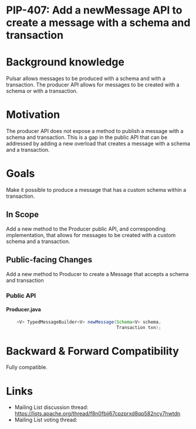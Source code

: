 # PIP-407: Add a newMessage API to create a message with a schema and transaction

# Background knowledge

Pulsar allows messages to be produced with a schema and with a transaction. The producer API allows for messages to
be created with a schema or with a transaction.

# Motivation

The producer API does not expose a method to publish a message with a schema and transaction. This is a gap in the
public API that can be addressed by adding a new overload that creates a message with a schema and a transaction.

# Goals

Make it possible to produce a message that has a custom schema within a transaction.

## In Scope

Add a new method to the Producer public API, and corresponding implementation, that allows for messages to be created
with a custom schema and a transaction.

## Public-facing Changes

Add a new method to Producer to create a Message that accepts a schema and transaction

### Public API

#### Producer.java

```java
    <V> TypedMessageBuilder<V> newMessage(Schema<V> schema,
                                          Transaction txn);
```

# Backward & Forward Compatibility

Fully compatible.

# Links

* Mailing List discussion thread: https://lists.apache.org/thread/f8n0fbjj67cpzprxd8qp582ncy7hwtdn
* Mailing List voting thread:
